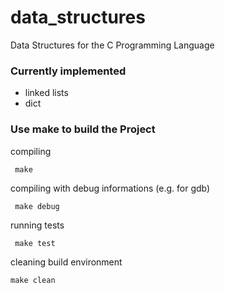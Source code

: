 # data_structures
Data Structures for the C Programming Language

### Currently implemented
- linked lists
- dict

### Use make to build the Project
 compiling
 
     make
     
 compiling with debug informations (e.g. for gdb)
 
     make debug
     
 running tests
 
     make test

cleaning build environment

    make clean
